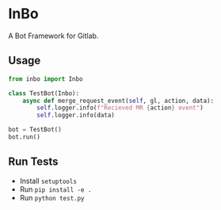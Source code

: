 # InBo

A Bot Framework for Gitlab.

## Usage

```py
from inbo import Inbo

class TestBot(Inbo):
    async def merge_request_event(self, gl, action, data):
        self.logger.info(f"Recieved MR {action} event")
        self.logger.info(data)

bot = TestBot()
bot.run()
```

## Run Tests

- Install `setuptools`
- Run `pip install -e .`
- Run `python test.py`